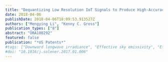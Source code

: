 ```yaml
---
title: "Dequantizing Low Resolution IoT Signals to Produce High-Accuracy Prognostic Indicators"
date: 2018-04-06
publishDate: 2018-04-06T18:09:53.913527Z
authors: ["Mengying Li", "Kenny C. Gross"]
publication_types: ["8"]
abstract: "ORA180292"
featured: false
publication: "*US Patents*"
#tags: ["Downward longwave irradiance", "Effective sky emissivity", "Effective sky temperature", "Parametric modeling"]
#doi: "10.1016/j.solener.2017.01.006"
---
```



